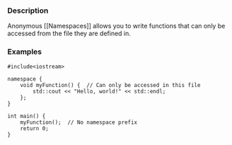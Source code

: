 ### Description
Anonymous [[Namespaces]] allows you to write functions that can only be accessed from the file they are defined in.

### Examples
```run-cpp
#include<iostream>

namespace {
	void myFunction() {  // Can only be accessed in this file
		std::cout << "Hello, world!" << std::endl;
	};
}

int main() {
	myFunction();  // No namespace prefix
	return 0;
}
```